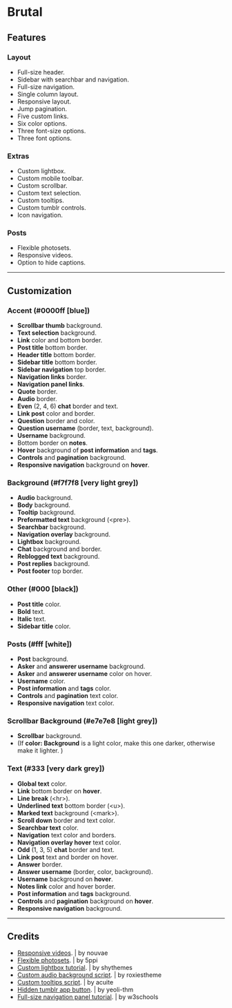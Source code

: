 <h1>Brutal</h1>
<h2>Features</h2>
<h3>Layout</h3>
<ul>
<li>Full-size header.</li>
<li>Sidebar with searchbar and navigation.</li>
<li>Full-size navigation.</li>
<li>Single column layout.</li>
<li>Responsive layout.</li>
<li>Jump pagination.</li>
<li>Five custom links.</li>
<li>Six color options.</li>
<li>Three font-size options.</li>
<li>Three font options.</li>
</ul>
<h3>Extras</h3>
<ul>
<li>Custom lightbox.</li>
<li>Custom mobile toolbar.</li>
<li>Custom scrollbar.</li>
<li>Custom text selection.</li>
<li>Custom tooltips.</li>
<li>Custom tumblr controls.</li>
<li>Icon navigation.</li>
</ul>
<h3>Posts</h3>
<ul>
<li>Flexible photosets.</li>
<li>Responsive videos.</li>
<li>Option to hide captions.</li>
</ul>
<hr />

<h2>Customization</h2>
<h3>Accent (#0000ff [blue])</h3>
<ul>
<li><strong>Scrollbar thumb</strong> background.</li>
<li><strong>Text selection</strong> background.</li>
<li><strong>Link</strong> color and bottom border.</li>
<li><strong>Post title</strong> bottom border.</li>
<li><strong>Header title</strong> bottom border.</li>
<li><strong>Sidebar title</strong> bottom border.</li>
<li><strong>Sidebar navigation</strong> top border.</li>
<li><strong>Navigation links</strong> border.</li>
<li><strong>Navigation panel links</strong>.</li>
<li><strong>Quote</strong> border.</li>
<li><strong>Audio</strong> border.</li>
<li><strong>Even</strong> (2, 4, 6) <strong>chat</strong> border and text.</li>
<li><strong>Link post</strong> color and border.</li>
<li><strong>Question</strong> border and color.</li>
<li><strong>Question username</strong> (border, text, background).</li>
<li><strong>Username</strong> background.</li>
<li>Bottom border on <strong>notes</strong>.</li>
<li><strong>Hover</strong> background of <strong>post information</strong> and <strong>tags</strong>.</li>
<li><strong>Controls</strong> and <strong>pagination</strong> background.</li>
<li><strong>Responsive navigation</strong> background on <strong>hover</strong>.</li>
</ul>
<h3>Background (#f7f7f8 [very light grey])</h3>
<ul>
<li><strong>Audio</strong> background.</li>
<li><strong>Body</strong> background.</li>
<li><strong>Tooltip</strong> background.</li>
<li><strong>Preformatted text</strong> background (&lt;pre&gt;).</li>
<li><strong>Searchbar</strong> background.</li>
<li><strong>Navigation overlay</strong> background.</li>
<li><strong>Lightbox</strong> background.</li>
<li><strong>Chat</strong> background and border.</li>
<li><strong>Reblogged text</strong> background.</li>
<li><strong>Post replies</strong> background.</li>
<li><strong>Post footer</strong> top border.</li>
</ul>
<h3>Other (#000 [black])</h3>
<ul>
<li><strong>Post title</strong> color.</li>
<li><strong>Bold</strong> text.</li>
<li><strong>Italic</strong> text.</li>
<li><strong>Sidebar title</strong> color.</li>
</ul>
<h3>Posts (#fff [white])</h3>
<ul>
<li><strong>Post</strong> background.</li>
<li><strong>Asker</strong> and <strong>answerer username</strong> background.</li>
<li><strong>Asker</strong> and <strong>answerer username</strong> color on hover.</li>
<li><strong>Username</strong> color.</li>
<li><strong>Post information</strong> and <strong>tags</strong> color.</li>
<li><strong>Controls</strong> and <strong>pagination</strong> text color.</li>
<li><strong>Responsive navigation</strong> text color.</li>
</ul>
<h3>Scrollbar Background (#e7e7e8 [light grey])</h3>
<ul>
<li><strong>Scrollbar</strong> background.</li>
<li>(If <strong>color: Background</strong> is a light color, make this one darker, otherwise make it lighter. )</li>
</ul>
<h3>Text (#333 [very dark grey])</h3>
<ul>
<li><strong>Global text</strong> color.</li>
<li><strong>Link</strong> bottom border on <strong>hover</strong>.</li>
<li><strong>Line break</strong> (&lt;hr&gt;).</li>
<li><strong>Underlined text</strong> bottom border (&lt;u&gt;).</li>
<li><strong>Marked text</strong> background (&lt;mark&gt;).</li>
<li><strong>Scroll down</strong> border and text color.</li>
<li><strong>Searchbar text</strong> color.</li>
<li><strong>Navigation</strong> text color and borders.</li>
<li><strong>Navigation overlay hover</strong> text color.</li>
<li><strong>Odd</strong>&nbsp;(1, 3, 5)&nbsp;<strong>chat</strong>&nbsp;border and text.</li>
<li><strong>Link post</strong> text and border on hover.</li>
<li><strong>Answer</strong> border.</li>
<li><strong>Answer username</strong> (border, color, background).</li>
<li><strong>Username</strong> background on <strong>hover</strong>.</li>
<li><strong>Notes link</strong> color and hover border.</li>
<li><strong>Post information</strong> and <strong>tags</strong> background.</li>
<li><strong>Controls</strong> and <strong>pagination</strong> background on <strong>hover</strong>.</li>
<li><strong>Responsive navigation</strong> background.</li>
</ul>

<hr>

<h2>Credits</h2>
<ul>
<li><a href="https://nouvae.tumblr.com/post/176815415055/tutorial-responsive-tumblr-videos-and-external" title="responsive videos" target="_blank">Responsive videos</a>. | by nouvae</li>
<li><a href="https://github.com/Spacetchi/tumblr-flexible-photoset/blob/master/README.md" title="Flexible photosets. | by 5ppi" target="_blank">Flexible photosets</a>. | by 5ppi</li>
<li><a href="http://shythemes.tumblr.com/post/110957903628/tutorial-customizing-the-lightbox" title="Custom lightbox. | by shythemes" target="_blank">Custom lightbox tutorial</a>. | by shythemes</li>
<li><a href="http://roxiestheme.tumblr.com/post/158812662057/tutorial-change-the-color-of-tumblrs-new-audio" title="Custom audio background. | by roxiestheme" target="_blank">Custom audio background script</a>. | by roxiestheme</li>
<li><a href="http://acuite.tumblr.com/post/53152126640/tutorial-tooltips" title="Custom tooltips. | by acuite" target="_blank">Custom tooltips script</a>. | by acuite</li>
<li><a href="https://yeolithm.com/post/172903772712/tutorial-removing-tumblr-app-button-on-mobile" title="Hide tumblr app button. | by yeoli-thm" target="_blank">Hidden tumblr app button</a>. | by yeoli-thm</li>
<li><a href="https://www.w3schools.com/howto/howto_js_fullscreen_overlay.asp" title="Full-screen navigation. | w3schools" target="_blank">Full-size navigation panel tutorial</a>. | by w3schools</li>
</ul>
